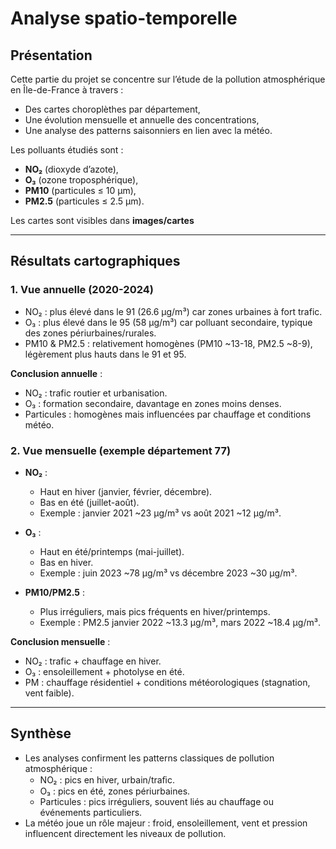 # Analyse spatio-temporelle

## Présentation
Cette partie du projet se concentre sur l’étude de la pollution atmosphérique en Île-de-France à travers :
- Des cartes choroplèthes par département,
- Une évolution mensuelle et annuelle des concentrations,
- Une analyse des patterns saisonniers en lien avec la météo.

Les polluants étudiés sont :
- **NO₂** (dioxyde d’azote),
- **O₃** (ozone troposphérique),
- **PM10** (particules ≤ 10 µm),
- **PM2.5** (particules ≤ 2.5 µm).

Les cartes sont visibles dans **images/cartes**

---

## Résultats cartographiques

### 1. Vue annuelle (2020-2024)
- NO₂ : plus élevé dans le 91 (26.6 µg/m³) car zones urbaines à fort trafic.
- O₃ : plus élevé dans le 95 (58 µg/m³) car polluant secondaire, typique des zones périurbaines/rurales.
- PM10 & PM2.5 : relativement homogènes (PM10 ~13-18, PM2.5 ~8-9), légèrement plus hauts dans le 91 et 95.

**Conclusion annuelle** :
- NO₂ : trafic routier et urbanisation.
- O₃ : formation secondaire, davantage en zones moins denses.
- Particules : homogènes mais influencées par chauffage et conditions météo.

### 2. Vue mensuelle (exemple département 77)
- **NO₂** :
  - Haut en hiver (janvier, février, décembre).
  - Bas en été (juillet-août).
  - Exemple : janvier 2021 ~23 µg/m³ vs août 2021 ~12 µg/m³.

- **O₃** :
  - Haut en été/printemps (mai-juillet).
  - Bas en hiver.
  - Exemple : juin 2023 ~78 µg/m³ vs décembre 2023 ~30 µg/m³.

- **PM10/PM2.5** :
  - Plus irréguliers, mais pics fréquents en hiver/printemps.
  - Exemple : PM2.5 janvier 2022 ~13.3 µg/m³, mars 2022 ~18.4 µg/m³.

**Conclusion mensuelle** :
- NO₂ : trafic + chauffage en hiver.
- O₃ : ensoleillement + photolyse en été.
- PM : chauffage résidentiel + conditions météorologiques (stagnation, vent faible).

---

## Synthèse

- Les analyses confirment les patterns classiques de pollution atmosphérique :  
  - NO₂ : pics en hiver, urbain/traﬁc.
  - O₃ : pics en été, zones périurbaines.
  - Particules : pics irréguliers, souvent liés au chauffage ou événements particuliers.
- La météo joue un rôle majeur : froid, ensoleillement, vent et pression influencent directement les niveaux de pollution.

